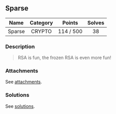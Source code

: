 ## Sparse

|  Name  |  Category  |  Points  |  Solves  |
| :----: | :----: | :----: | :----: |
|  Sparse  |  CRYPTO  |  114 / 500  |  38  |

### Description
> RSA is fun, the frozen RSA is even more fun!

### Attachments
See [attachments](https://github.com/roadicing/ctf-writeups/tree/main/2022/cryptoctf/sparse/attachments).

### Solutions
See [solutions](https://github.com/roadicing/ctf-writeups/tree/main/2022/cryptoctf/sparse/solutions).